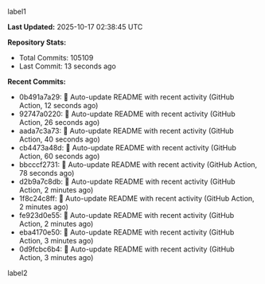 
label1 
<!-- ACTIVITY_START -->
**Last Updated:** 2025-10-17 02:38:45 UTC

**Repository Stats:**
- Total Commits: 105109
- Last Commit: 13 seconds ago

**Recent Commits:**
- 0b491a7a29: 🤖 Auto-update README with recent activity (GitHub Action, 12 seconds ago)
- 92747a0220: 🤖 Auto-update README with recent activity (GitHub Action, 26 seconds ago)
- aada7c3a73: 🤖 Auto-update README with recent activity (GitHub Action, 40 seconds ago)
- cb4473a48d: 🤖 Auto-update README with recent activity (GitHub Action, 60 seconds ago)
- bbcccf2731: 🤖 Auto-update README with recent activity (GitHub Action, 78 seconds ago)
- d2b9a7c8db: 🤖 Auto-update README with recent activity (GitHub Action, 2 minutes ago)
- 1f8c24c8ff: 🤖 Auto-update README with recent activity (GitHub Action, 2 minutes ago)
- fe923d0e55: 🤖 Auto-update README with recent activity (GitHub Action, 2 minutes ago)
- eba4170e50: 🤖 Auto-update README with recent activity (GitHub Action, 3 minutes ago)
- 0d9fcbc6b4: 🤖 Auto-update README with recent activity (GitHub Action, 3 minutes ago)
<!-- ACTIVITY_END -->

label2
